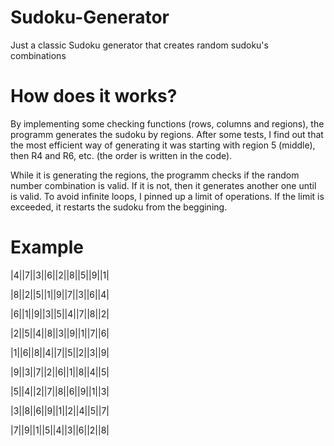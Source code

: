 # Sudoku-Generator

Just a classic Sudoku generator that creates random sudoku's combinations

# How does it works?
By implementing some checking functions (rows, columns and regions), the programm generates the sudoku by regions. After some tests, I find out that the most efficient way of generating it was starting with region 5 (middle), then R4 and R6, etc. (the order is written in the code). 

While it is generating the regions, the programm checks if the random number combination is valid. If it is not, then it generates another one until is valid. To avoid infinite loops, I pinned up a limit of operations. If the limit is exceeded, it restarts the sudoku from the beggining.

# Example

|4||7||3||6||2||8||5||9||1|

|8||2||5||1||9||7||3||6||4|

|6||1||9||3||5||4||7||8||2|

|2||5||4||8||3||9||1||7||6|

|1||6||8||4||7||5||2||3||9|

|9||3||7||2||6||1||8||4||5|

|5||4||2||7||8||6||9||1||3|

|3||8||6||9||1||2||4||5||7|

|7||9||1||5||4||3||6||2||8|

